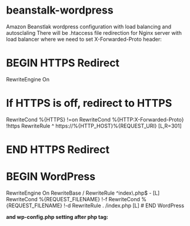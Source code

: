 # beanstalk-wordpress
Amazon Beanstlak wordpress configuration with load balancing and autosclaling
There will be .htaccess file redirection for Nginx server with load balancer where we need to set X-Forwarded-Proto header:


# BEGIN HTTPS Redirect
<IfModule mod_rewrite.c>
RewriteEngine On

# If HTTPS is off, redirect to HTTPS
RewriteCond %{HTTPS} !=on
RewriteCond %{HTTP:X-Forwarded-Proto} !https
RewriteRule ^ https://%{HTTP_HOST}%{REQUEST_URI} [L,R=301]
</IfModule>
# END HTTPS Redirect



# BEGIN WordPress
<IfModule mod_rewrite.c>
RewriteEngine On
RewriteBase /
RewriteRule ^index\.php$ - [L]
RewriteCond %{REQUEST_FILENAME} !-f
RewriteCond %{REQUEST_FILENAME} !-d
RewriteRule . /index.php [L]
</IfModule>
# END WordPress


**and wp-config.php setting after php tag:**
<?php

if (isset($_SERVER['HTTP_X_FORWARDED_PROTO']) && $_SERVER['HTTP_X_FORWARDED_PROTO'] === 'https') {
    $_SERVER['HTTPS'] = 'on';
}

/**



Thank you.

